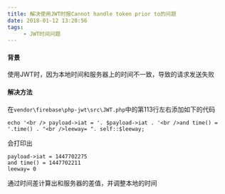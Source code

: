 ```yaml
---
title: 解决使用JWT时报Cannot handle token prior to的问题
date: 2018-01-12 13:28:56
tags:
     - JWT时间问题
---
```


#### 背景
使用JWT时，因为本地时间和服务器上的时间不一致，导致的请求发送失败

#### 解决方法

在`vendor\firebase\php-jwt\src\JWT.php`中的第113行左右添加如下的代码
```
echo '<br /> payload->iat = '. $payload->iat . '<br />and time() = '.time() . "<br />leeway= ". self::$leeway;
```
会打印出
```
payload->iat = 1447702275  
and time() = 1447702211  
leeway= 0
```
通过时间差计算出和服务器的差值，并调整本地的时间
